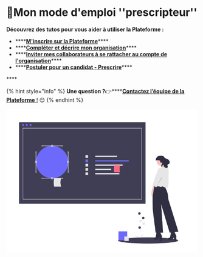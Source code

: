 # 📘Mon mode d'emploi ''prescripteur''

**Découvrez des tutos pour vous aider à utiliser la Plateforme :**

* \*\*\*\*[**M'inscrire sur la Plateforme**](inscription-prescripteur.md)\*\*\*\*
* \*\*\*\*[**Compléter et décrire mon organisation**](description-organisation.md)\*\*\*\*
* \*\*\*\*[**Inviter mes collaborateurs à se rattacher au compte de l'organisation**](rattachement-collaborateur-au-compte.md)\*\*\*\*
* \*\*\*\*[**Postuler pour un candidat - Prescrire**](postuler-pour-un-candidat.md)\*\*\*\*

\*\*\*\*

{% hint style="info" %}
**Une question ?**👉\*\*\*\*[**Contactez l’équipe de la Plateforme** !](mailto:contact@inclusion.beta.gouv.fr) 😊 
{% endhint %}

![](../.gitbook/assets/capture-de-cran-2020-06-24-a-18.58.52.png)

